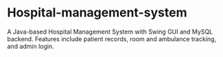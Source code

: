 # Hospital-management-system
A Java-based Hospital Management System with Swing GUI and MySQL backend. Features include patient records, room and ambulance tracking, and admin login.
